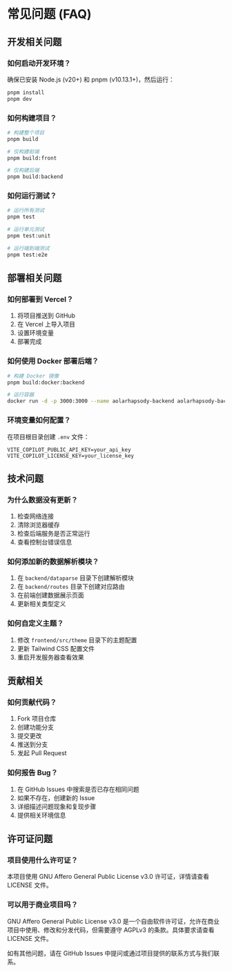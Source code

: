 # 常见问题 (FAQ)

## 开发相关问题

### 如何启动开发环境？

确保已安装 Node.js (v20+) 和 pnpm (v10.13.1+)，然后运行：

```bash
pnpm install
pnpm dev
```

### 如何构建项目？

```bash
# 构建整个项目
pnpm build

# 仅构建前端
pnpm build:front

# 仅构建后端
pnpm build:backend
```

### 如何运行测试？

```bash
# 运行所有测试
pnpm test

# 运行单元测试
pnpm test:unit

# 运行端到端测试
pnpm test:e2e
```

## 部署相关问题

### 如何部署到 Vercel？

1. 将项目推送到 GitHub
2. 在 Vercel 上导入项目
3. 设置环境变量
4. 部署完成

### 如何使用 Docker 部署后端？

```bash
# 构建 Docker 镜像
pnpm build:docker:backend

# 运行容器
docker run -d -p 3000:3000 --name aolarhapsody-backend aolarhapsody-backend
```

### 环境变量如何配置？

在项目根目录创建 `.env` 文件：

```properties
VITE_COPILOT_PUBLIC_API_KEY=your_api_key
VITE_COPILOT_LICENSE_KEY=your_license_key
```

## 技术问题

### 为什么数据没有更新？

1. 检查网络连接
2. 清除浏览器缓存
3. 检查后端服务是否正常运行
4. 查看控制台错误信息

### 如何添加新的数据解析模块？

1. 在 `backend/dataparse` 目录下创建解析模块
2. 在 `backend/routes` 目录下创建对应路由
3. 在前端创建数据展示页面
4. 更新相关类型定义

### 如何自定义主题？

1. 修改 `frontend/src/theme` 目录下的主题配置
2. 更新 Tailwind CSS 配置文件
3. 重启开发服务器查看效果

## 贡献相关

### 如何贡献代码？

1. Fork 项目仓库
2. 创建功能分支
3. 提交更改
4. 推送到分支
5. 发起 Pull Request

### 如何报告 Bug？

1. 在 GitHub Issues 中搜索是否已存在相同问题
2. 如果不存在，创建新的 Issue
3. 详细描述问题现象和复现步骤
4. 提供相关环境信息

## 许可证问题

### 项目使用什么许可证？

本项目使用 GNU Affero General Public License v3.0 许可证，详情请查看 LICENSE 文件。

### 可以用于商业项目吗？

GNU Affero General Public License v3.0 是一个自由软件许可证，允许在商业项目中使用、修改和分发代码，但需要遵守 AGPLv3 的条款。具体要求请查看 LICENSE 文件。

如有其他问题，请在 GitHub Issues 中提问或通过项目提供的联系方式与我们联系。
